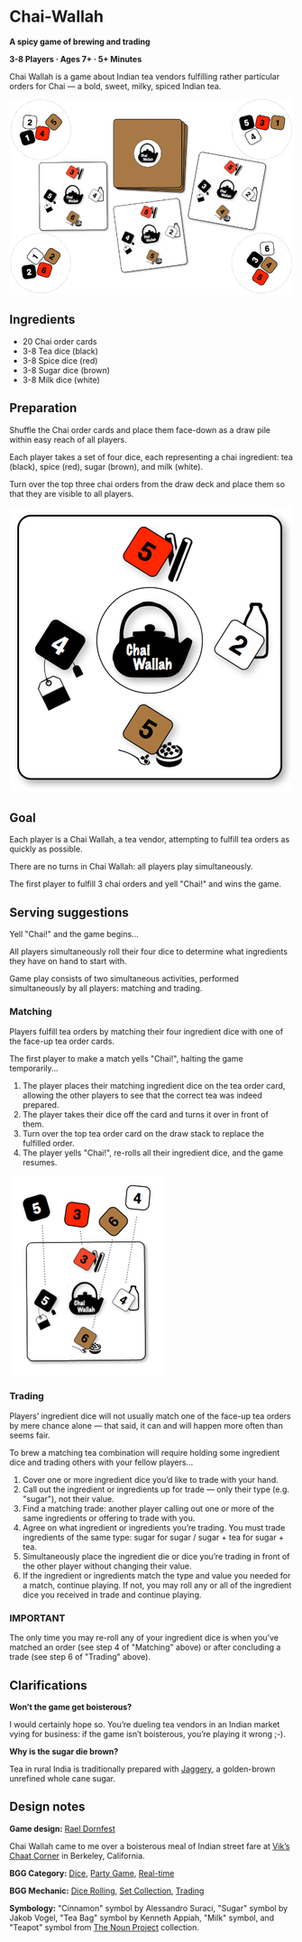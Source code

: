 # Chai-Wallah #

**A spicy game of brewing and trading**

**3-8 Players · Ages 7+ · 5+ Minutes**

Chai Wallah is a game about Indian tea vendors fulfilling rather particular orders for Chai — a bold, sweet, milky, spiced Indian tea.

![](https://github.com/raelity/Chai-Wallah/raw/master/setup.png)

## Ingredients ##

* 20 Chai order cards
* 3-8 Tea dice (black)
* 3-8 Spice dice (red)
* 3-8 Sugar dice (brown)
* 3-8 Milk dice (white)

## Preparation ##

Shuffle the Chai order cards and place them face-down as a draw pile within easy reach of all players.

Each player takes a set of four dice, each representing a chai ingredient: tea (black), spice (red), sugar (brown), and milk (white).

Turn over the top three chai orders from the draw deck and place them so that they are visible to all players.

![](https://github.com/raelity/Chai-Wallah/raw/master/card.png)

## Goal ##

Each player is a Chai Wallah, a tea vendor, attempting to fulfill tea orders as quickly as possible.

There are no turns in Chai Wallah: all players play simultaneously.

The first player to fulfill 3 chai orders and yell "Chai!" and wins the game.

## Serving suggestions ##

Yell "Chai!" and the game begins...

All players simultaneously roll their four dice to determine what ingredients they have on hand to start with.

Game play consists of two simultaneous activities, performed simultaneously by all players: matching and trading.

### Matching ###

Players fulfill tea orders by matching their four ingredient dice with one of the face-up tea order cards. 

The first player to make a match yells "Chai!", halting the game temporarily...

1. The player places their matching ingredient dice on the tea order card, allowing the other players to see that the correct tea was indeed prepared. 
1. The player takes their dice off the card and turns it over in front of them. 
1. Turn over the top tea order card on the draw stack to replace the fulfilled order. 
1. The player yells "Chai!", re-rolls all their ingredient dice, and the game resumes.

![](https://github.com/raelity/Chai-Wallah/raw/master/matching.png)

### Trading ###

Players’ ingredient dice will not usually match one of the face-up tea orders by mere chance alone — that said, it can and will happen more often than seems fair.

To brew a matching tea combination will require holding some ingredient dice and trading others with your fellow players...

1. Cover one or more ingredient dice you’d like to trade with your hand. 
1. Call out the ingredient or ingredients up for trade — only their type (e.g. "sugar"), not their value. 
1. Find a matching trade: another player calling out one or more of the same ingredients or offering to trade with you. 
1. Agree on what ingredient or ingredients you’re trading. You must trade ingredients of the same type: sugar for sugar / sugar + tea for sugar + tea. 
1. Simultaneously place the ingredient die or dice you’re trading in front of the other player without changing their value. 
1. If the ingredient or ingredients match the type and value you needed for a match, continue playing. If not, you may roll any or all of the ingredient dice you received in trade and continue playing.

### IMPORTANT ###

The only time you may re-roll any of your ingredient dice is when you’ve matched an order (see step 4 of "Matching" above) or after concluding a trade (see step 6 of "Trading" above).

## Clarifications ##

**Won’t the game get boisterous?**

I would certainly hope so. You’re dueling tea vendors in an Indian market vying for business: if the game isn’t boisterous, you’re playing it wrong ;-).

**Why is the sugar die brown?**

Tea in rural India is traditionally prepared with [Jaggery](http://en.wikipedia.org/wiki/Jaggery), a golden-brown unrefined whole cane sugar.

## Design notes ##

**Game design:** [Rael Dornfest](http://twitter.com/rael)

Chai Wallah came to me over a boisterous meal of Indian street fare at [Vik’s Chaat Corner](http://www.vikschaatcorner.com/) in Berkeley, California.

**BGG Category:**
[Dice](http://boardgamegeek.com/boardgamecategory/1017/dice),
[Party Game](http://boardgamegeek.com/boardgamecategory/1030/party-game),
[Real-time](http://boardgamegeek.com/boardgamecategory/1037/real-time)

**BGG Mechanic:**
[Dice Rolling](http://boardgamegeek.com/boardgamemechanic/2072/dice-rolling),
[Set Collection](http://boardgamegeek.com/boardgamemechanic/2004/set-collection),
[Trading](http://boardgamegeek.com/boardgamemechanic/2008/trading)

**Symbology:** "Cinnamon" symbol by Alessandro Suraci, "Sugar" symbol by Jakob Vogel, "Tea Bag" symbol by Kenneth Appiah, "Milk" symbol, and "Teapot" symbol from [The Noun Project](http://thenounproject.com/) collection.

